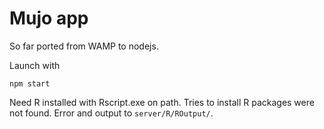 # Mujo app

So far ported from WAMP to nodejs.

Launch with

```
npm start
```

Need R installed with Rscript.exe on path. Tries to install R packages were not found. Error and output to `server/R/ROutput/`.
